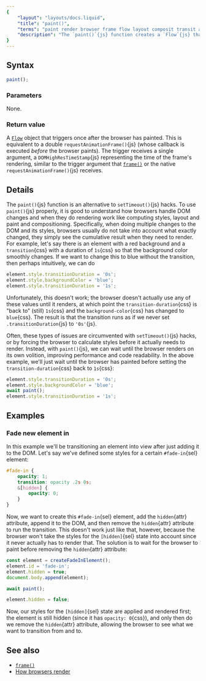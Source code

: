 ```yaml
---
{
	"layout": "layouts/docs.liquid",
	"title": "paint()",
	"terms": "paint render browser frame flow layout composit transit animat",
	"description": "The `paint()`{js} function creates a `Flow`{js} that fires once, after the browser has painted."
}
---
```


## Syntax

```js
paint();
```

### Parameters

None.

### Return value

A [`Flow`](/docs/flow/) object that triggers once after the browser has painted. This is equivalent to a double `requestAnimationFrame()`{js} (whose callback is executed _before_ the browser paints). The trigger receives a single argument, a `DOMHighResTimeStamp`{js} representing the time of the frame's rendering, similar to the trigger argument that [`frame()`](/docs/frame/) or the native `requestAnimationFrame()`{js} receives.

## Details

The `paint()`{js} function is an alternative to `setTimeout()`{js} hacks. To use `paint()`{js} properly, it is good to understand how browsers handle DOM changes and when they do rendering work like computing styles, layout and paint and compositioning. Specifically, when doing multiple changes to the DOM and its styles, browsers usually do not take into account what exactly changed, they simply see the cumulative result when they need to render. For example, let's say there is an element with a red background and a `transition`{css} with a duration of `1s`{css} so that the background color smoothly changes. If we want to change this to blue without the transition, then perhaps intuitively, we can do

```js
element.style.transitionDuration = '0s';
element.style.backgroundColor = 'blue';
element.style.transitionDuration = '1s';
```

Unfortunately, this doesn't work; the browser doesn't actually use any of these values until it renders, at which point the `transition-duration`{css} is "back to" (still) `1s`{css} and the `background-color`{css} has changed to `blue`{css}. The result is that the transition runs as if we never set `.transitionDuration`{js} to `'0s'`{js}.

Often, these types of issues are circumvented with `setTimeout()`{js} hacks, or by forcing the browser to calculate styles before it actually needs to render. Instead, with `paint()`{js}, we can wait until the browser renders on its own volition, improving performance and code readability. In the above example, we'll just wait until the browser has painted before setting the `transition-duration`{css} back to `1s`{css}:

```js
element.style.transitionDuration = '0s';
element.style.backgroundColor = 'blue';
await paint();
element.style.transitionDuration = '1s';
```

## Examples

### Fade new element in

In this example we'll be transitioning an element into view after just adding it to the DOM. Let's say we've defined some styles for a certain `#fade-in`{sel} element:

```css
#fade-in {
	opacity: 1;
	transition: opacity .2s 0s;
	&[hidden] {
		opacity: 0;
	}
}
```

Now, we want to create this `#fade-in`{sel} element, add the `hidden`{attr} attribute, append it to the DOM, and then remove the `hidden`{attr} attribute to run the transition. This doesn't work just like that, however, because the browser won't take the styles for the `[hidden]`{sel} state into account since it never actually has to render that. The solution is to wait for the browser to paint before removing the `hidden`{attr} attribute:

```js
const element = createFadeInElement();
element.id = 'fade-in';
element.hidden = true;
document.body.append(element);

await paint();

element.hidden = false;
```

Now, our styles for the `[hidden]`{sel} state are applied and rendered first; the element is still hidden (since it has `opacity: 0`{css}), and only then do we remove the `hidden`{attr} attribute, allowing the browser to see what we want to transition from and to.

## See also

- [`frame()`](/docs/frame/)
- [How browsers render](https://developer.mozilla.org/en-US/docs/Web/Performance/How_browsers_work#render)
